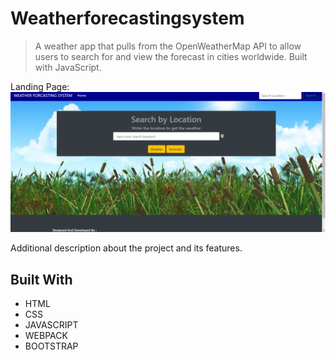 
# Weatherforecastingsystem

>  A weather app that pulls from the OpenWeatherMap API to allow users to search for and view the forecast in cities worldwide. Built with JavaScript.

Landing Page:
![screenshot](./assets/screenshot.png)

Additional description about the project and its features.

## Built With

- HTML 
- CSS
- JAVASCRIPT
- WEBPACK
- BOOTSTRAP



